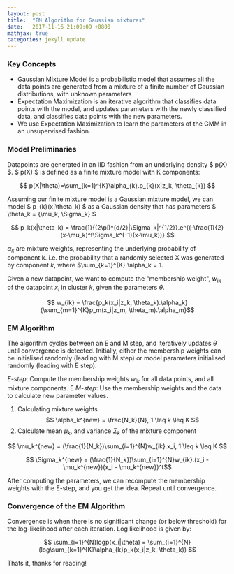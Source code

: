 ```yaml
---
layout: post
title:  "EM Algorithm for Gaussian mixtures"
date:   2017-11-16 21:09:09 +0800
mathjax: true
categories: jekyll update
---
```

### Key Concepts
* Gaussian Mixture Model is a probabilistic model that assumes all the data points are generated from a mixture of a finite number of Gaussian distributions, with unknown parameters
* Expectation Maximization is an iterative algorithm that classifies data points with the model, and updates parameters with the newly classified data, and classifies data points with the new parameters.
* We use Expectation Maximization to learn the parameters of the GMM in an unsupervised fashion.

### Model Preliminaries
Datapoints are generated in an IID fashion from an underlying density \$ p(X) \$. 
\$ p(X) \$ is defined as a finite mixture model with K components:

$$ p(X|\theta)=\sum_{k=1}^{K}\alpha_{k}.p_{k}(x|z_k, \theta_{k}) $$

Assuming our finite mixture model is a Gaussian mixture model, we can model \$ p_{k}(x\|\theta_k) \$ as a Gaussian density that has parameters $ \theta_k = \{\mu_k, \Sigma_k\} $

$$ p_k(x|\theta_k) = \frac{1}{(2\pi)^{d/2}|\Sigma_k|^{1/2}}.e^{(-\frac{1}{2}(x-\mu_k)^t\Sigma_k^{-1}(x-\mu_k))} $$

$\alpha_k$ are mixture weights, representing the underlying probability of component k. i.e. the probability that a randomly selected X was generated by component $k$, where $\sum_{k=1}^{K} \alpha_k = 1.

Given a new datapoint, we want to compute the "membership weight", $w_{ik}$ of the datapoint $x_i$ in cluster $k$, given the parameters $\theta$.

$$ w_{ik} = \frac{p_k(x_i|z_k, \theta_k).\alpha_k}{\sum_{m=1}^{K}p_m(x_i|z_m, \theta_m).\alpha_m}$$ 

### EM Algorithm
The algorithm cycles between an E and M step, and iteratively updates $\theta$ until convergence is detected. Initially, either the membership weights can be initialised randomly (leading with M step) or model parameters initialised randomly (leading with E step).

*E-step*: Compute the membership weights $w_{ik}$ for all data points, and all mixture components. E
*M-step*: Use the membership weights and the data to calculate new parameter values. 
1. Calculating mixture weights
$$ \alpha_k^{new} = \frac{N_k}{N}, 1 \leq k \leq K $$
2. Calculate mean $\mu_k$, and variance $\Sigma_k$ of the mixture component

$$ \mu_k^{new} = (\frac{1}{N_k})\sum_{i=1}^{N}w_{ik}.x_i, 1 \leq k \leq K $$

$$ \Sigma_k^{new} = (\frac{1}{N_k})\sum_{i=1}^{N}w_{ik}.(x_i - \mu_k^{new})(x_i - \mu_k^{new})^t$$

After computing the parameters, we can recompute the membership weights with the E-step, and you get the idea. Repeat until convergence.
 
### Convergence of the EM Algorithm
Convergence is when there is no significant change (or below threshold) for the log-likelihood after each iteration. Log likelihood is given by:

$$ \sum_{i=1}^{N}logp(x_i|\theta) = \sum_{i=1}^{N}(log\sum_{k=1}^{K}\alpha_{k}p_k(x_i|z_k, \theta_k)) $$

Thats it, thanks for reading!
